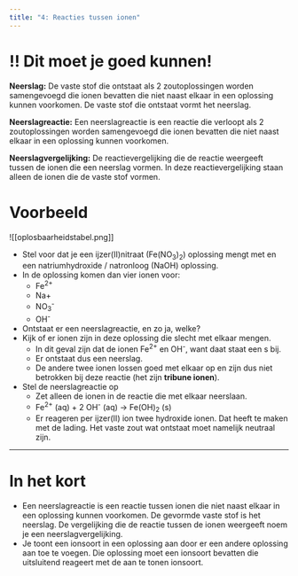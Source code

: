 ```yaml
---
title: "4: Reacties tussen ionen"
---
```

# !! Dit moet je goed kunnen!

**Neerslag:** De vaste stof die ontstaat als 2 zoutoplossingen worden samengevoegd die ionen bevatten die niet naast elkaar in een oplossing kunnen voorkomen. De vaste stof die ontstaat vormt het neerslag.

**Neerslagreactie:** Een neerslagreactie is een reactie die verloopt als 2 zoutoplossingen worden samengevoegd die ionen bevatten die niet naast elkaar in een oplossing kunnen voorkomen.

**Neerslagvergelijking:** De reactievergelijking die de reactie weergeeft tussen de ionen die een neerslag vormen. In deze reactievergelijking staan alleen de ionen die de vaste stof vormen.

# Voorbeeld

![[oplosbaarheidstabel.png]]

- Stel voor dat je een ijzer(II)nitraat (Fe(NO<sub>3</sub>)<sub>2</sub>) oplossing mengt met en een natriumhydroxide / natronloog (NaOH) oplossing.
- In de oplossing komen dan vier ionen voor:
	- Fe<sup>2+</sup>
	- Na+
	- NO<sub>3</sub><sup>-</sup>
	- OH<sup>-</sup>
- Ontstaat er een neerslagreactie, en zo ja, welke?
- Kijk of er ionen zijn in deze oplossing die slecht met elkaar mengen.
	- In dit geval zijn dat de ionen Fe<sup>2+</sup> en OH<sup>-</sup>, want daat staat een s bij.
	- Er ontstaat dus een neerslag.
	- De andere twee ionen lossen goed met elkaar op en zijn dus niet betrokken bij deze reactie (het zijn **tribune ionen**).
- Stel de neerslagreactie op
	- Zet alleen de ionen in de reactie die met elkaar neerslaan.
	- Fe<sup>2+</sup> (aq) + 2 OH<sup>-</sup> (aq) → Fe(OH)<sub>2</sub> (s)
	- Er reageren per ijzer(II) ion twee hydroxide ionen. Dat heeft te maken met de lading. Het vaste zout wat ontstaat moet namelijk neutraal zijn.

---
# In het kort
- Een neerslagreactie is een reactie tussen ionen die niet naast elkaar in een oplossing kunnen voorkomen. De gevormde vaste stof is het neerslag. De vergelijking die de reactie tussen de ionen weergeeft noem je een neerslagvergelijking.
- Je toont een ionsoort in een oplossing aan door er een andere oplossing aan toe te voegen. Die oplossing moet een ionsoort bevatten die uitsluitend reageert met de aan te tonen ionsoort.